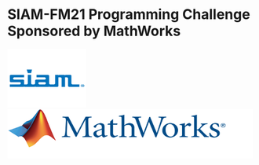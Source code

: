 # SIAM-FM21 Programming Challenge Sponsored by MathWorks


<p float="center">
  <img src="SIAM.png" width="160" height="120"/>
  <img src="MathWorks.png" width="500" height="100" /> 
</p>


